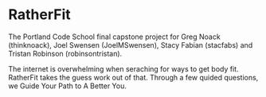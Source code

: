 RatherFit
================

The Portland Code School final capstone project for Greg Noack (thinknoack), Joel Swensen (JoelMSwensen), Stacy Fabian (stacfabs) and Tristan Robinson (robinsontristan).

The internet is overwhelming when seraching for ways to get body fit. RatherFit takes the guess work out of that. Through a few quided questions, we Guide Your Path to A Better You.
